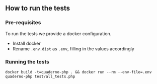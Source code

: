 ## How to run the tests

### Pre-requisites

To run the tests we provide a docker configuration.

- Install docker
- Rename `.env.dist` as `.env`, filling in the values accordingly

### Running the tests

```
docker build -t=quaderno-php . && docker run --rm --env-file=.env quaderno-php test/all_tests.php
```